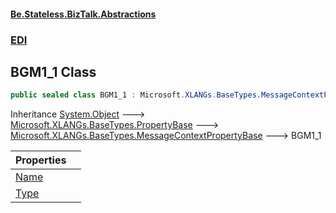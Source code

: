 #### [Be.Stateless.BizTalk.Abstractions](README.md 'README')
### [EDI](EDI.md 'EDI')

## BGM1_1 Class

```csharp
public sealed class BGM1_1 : Microsoft.XLANGs.BaseTypes.MessageContextPropertyBase
```

Inheritance [System.Object](https://docs.microsoft.com/en-us/dotnet/api/System.Object 'System.Object') &#129106; [Microsoft.XLANGs.BaseTypes.PropertyBase](https://docs.microsoft.com/en-us/dotnet/api/Microsoft.XLANGs.BaseTypes.PropertyBase 'Microsoft.XLANGs.BaseTypes.PropertyBase') &#129106; [Microsoft.XLANGs.BaseTypes.MessageContextPropertyBase](https://docs.microsoft.com/en-us/dotnet/api/Microsoft.XLANGs.BaseTypes.MessageContextPropertyBase 'Microsoft.XLANGs.BaseTypes.MessageContextPropertyBase') &#129106; BGM1_1

| Properties | |
| :--- | :--- |
| [Name](BGM1_1.Name.md 'EDI.BGM1_1.Name') | |
| [Type](BGM1_1.Type.md 'EDI.BGM1_1.Type') | |
